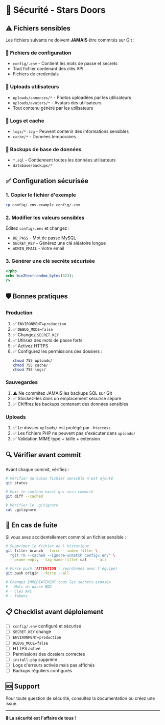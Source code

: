 # 🔐 Sécurité - Stars Doors

## ⚠️ Fichiers sensibles

Les fichiers suivants ne doivent **JAMAIS** être commités sur Git :

### 🚫 Fichiers de configuration
- `config/.env` - Contient les mots de passe et secrets
- Tout fichier contenant des clés API
- Fichiers de credentials

### 🚫 Uploads utilisateurs
- `uploads/annonces/*` - Photos uploadées par les utilisateurs
- `uploads/avatars/*` - Avatars des utilisateurs
- Tout contenu généré par les utilisateurs

### 🚫 Logs et cache
- `logs/*.log` - Peuvent contenir des informations sensibles
- `cache/*` - Données temporaires

### 🚫 Backups de base de données
- `*.sql` - Contiennent toutes les données utilisateurs
- `database/backups/*`

## ✅ Configuration sécurisée

### 1. Copier le fichier d'exemple
```bash
cp config/.env.example config/.env
```

### 2. Modifier les valeurs sensibles
Éditez `config/.env` et changez :
- `DB_PASS` - Mot de passe MySQL
- `SECRET_KEY` - Générez une clé aléatoire longue
- `ADMIN_EMAIL` - Votre email

### 3. Générer une clé secrète sécurisée
```php
<?php
echo bin2hex(random_bytes(32));
?>
```

## 🛡️ Bonnes pratiques

### Production
1. ✅ `ENVIRONMENT=production`
2. ✅ `DEBUG_MODE=false`
3. ✅ Changez `SECRET_KEY`
4. ✅ Utilisez des mots de passe forts
5. ✅ Activez HTTPS
6. ✅ Configurez les permissions des dossiers :
   ```bash
   chmod 755 uploads/
   chmod 755 cache/
   chmod 755 logs/
   ```

### Sauvegardes
1. ⚠️ Ne commitez JAMAIS les backups SQL sur Git
2. ✅ Stockez-les dans un emplacement sécurisé séparé
3. ✅ Chiffrez les backups contenant des données sensibles

### Uploads
1. ✅ Le dossier `uploads/` est protégé par `.htaccess`
2. ✅ Les fichiers PHP ne peuvent pas s'exécuter dans `uploads/`
3. ✅ Validation MIME type + taille + extension

## 🔍 Vérifier avant commit

Avant chaque commit, vérifiez :

```bash
# Vérifier qu'aucun fichier sensible n'est ajouté
git status

# Voir le contenu exact qui sera commité
git diff --cached

# Vérifier le .gitignore
cat .gitignore
```

## 🚨 En cas de fuite

Si vous avez accidentellement commité un fichier sensible :

```bash
# Supprimer le fichier de l'historique
git filter-branch --force --index-filter \
  "git rm --cached --ignore-unmatch config/.env" \
  --prune-empty --tag-name-filter cat -- --all

# Force push (ATTENTION : coordonnez avec l'équipe)
git push origin --force --all

# Changez IMMÉDIATEMENT tous les secrets exposés
# - Mots de passe BDD
# - Clés API
# - Tokens
```

## 📋 Checklist avant déploiement

- [ ] `config/.env` configuré et sécurisé
- [ ] `SECRET_KEY` changé
- [ ] `ENVIRONMENT=production`
- [ ] `DEBUG_MODE=false`
- [ ] HTTPS activé
- [ ] Permissions des dossiers correctes
- [ ] `install.php` supprimé
- [ ] Logs d'erreurs activés mais pas affichés
- [ ] Backups réguliers configurés

## 🆘 Support

Pour toute question de sécurité, consultez la documentation ou créez une issue.

---

**🔒 La sécurité est l'affaire de tous !**

